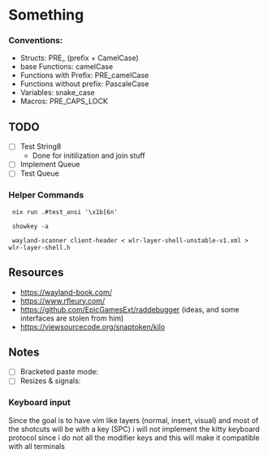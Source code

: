 # Something

### Conventions:
- Structs: PRE_ (prefix + CamelCase)
- base Functions: camelCase
- Functions with Prefix: PRE_camelCase 
- Functions without prefix: PascaleCase 
- Variables: snake_case 
- Macros: PRE_CAPS_LOCK

## TODO 
- [ ] Test String8 
  - Done for initilization and join stuff
- [ ] Implement Queue
- [ ] Test Queue

### Helper Commands

``` fish
 nix run .#test_ansi '\x1b[6n'
```

``` fish
 showkey -a
```

``` fish
 wayland-scanner client-header < wlr-layer-shell-unstable-v1.xml > wlr-layer-shell.h
```

## Resources
- https://wayland-book.com/
- https://www.rfleury.com/ 
- https://github.com/EpicGamesExt/raddebugger (ideas, and some interfaces are stolen from him)
- https://viewsourcecode.org/snaptoken/kilo

## Notes
- [ ] Bracketed paste mode:
- [ ] Resizes & signals:

### Keyboard input
Since the goal is to have vim like layers (normal, insert, visual) and most
of the shotcuts will be with a  <leader> key (SPC) i will not implement the kitty 
keyboard protocol since i do not all the modifier keys and this will make it compatible with all terminals 

